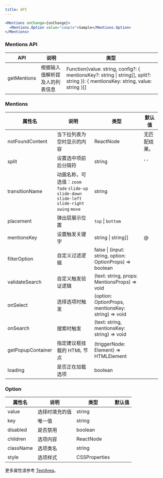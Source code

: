 ```yaml
---
title: API
---
```



```jsx
<Mentions onChange={onChange}>
  <Mentions.Option value="sample">Sample</Mentions.Option>
</Mentions>
```

### Mentions API

| API | 说明 | 类型 |
| --- | --- | --- |
| getMentions | 根据输入值解析提及人的列表信息 | Function(value: string, config?: { mentionsKey?: string \| string[], split?: string }): { mentionsKey: string, value: string }[] |

### Mentions

| 属性名 | 说明 | 类型 | 默认值 |
| --- | --- | --- | --- |
| notFoundContent | 当下拉列表为空时显示的内容 | ReactNode | 无匹配结果。 |
| split | 设置选中项前后分隔符 | string | ' ' |
| transitionName | 动画名称，可选值：`zoom` `fade` `slide-up` `slide-down` `slide-left` `slide-right` `swing` `move` | string |  |
| placement | 弹出层展示位置 | `top` \| `bottom` |  |
| mentionsKey | 设置触发关键字 | string \| string[] | @ |
| filterOption | 自定义过滤逻辑 | false \| (input: string, option: OptionProps) => boolean |  |
| validateSearch | 自定义触发验证逻辑 | (text: string, props: MentionsProps) => void |  |
| onSelect | 选择选项时触发 | (option: OptionProps, mentionsKey: string) => void |  |
| onSearch | 搜索时触发 | (text: string, mentionsKey: string) => void |  |
| getPopupContainer | 指定建议框挂载的 HTML 节点 | (triggerNode: Element) => HTMLElement |  |
| loading | 是否正在加载选项 | boolean |  |

### Option

| 属性名 | 说明 | 类型 | 默认值 |
| --- | --- | --- | --- |
| value | 选择时填充的值 | string |  |
| key | 唯一值 | string |  |
| disabled | 是否禁用 | boolean |  |
| children | 选项内容 | ReactNode |  |
| className | 选项类名 | string |  |
| style | 选项样式 | CSSProperties |  |

<style>
.demo-dynamic-option img {
  width: 20px;
  height: 20px;
  margin-right: 8px;
}
</style>

更多属性请参考 [TextArea](/zh/procmp/data-entry/text-area/#TextArea)。
